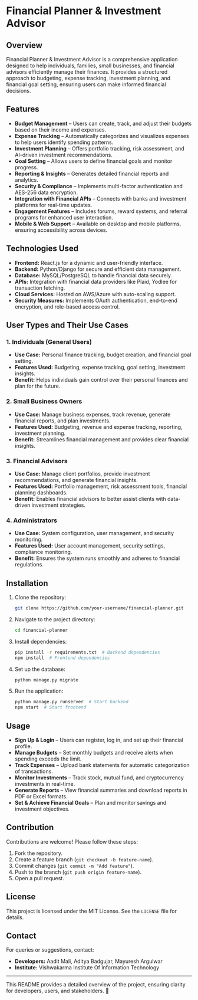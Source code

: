 # Financial Planner & Investment Advisor

## Overview
Financial Planner & Investment Advisor is a comprehensive application designed to help individuals, families, small businesses, and financial advisors efficiently manage their finances. It provides a structured approach to budgeting, expense tracking, investment planning, and financial goal setting, ensuring users can make informed financial decisions.

## Features
- **Budget Management** – Users can create, track, and adjust their budgets based on their income and expenses.
- **Expense Tracking** – Automatically categorizes and visualizes expenses to help users identify spending patterns.
- **Investment Planning** – Offers portfolio tracking, risk assessment, and AI-driven investment recommendations.
- **Goal Setting** – Allows users to define financial goals and monitor progress.
- **Reporting & Insights** – Generates detailed financial reports and analytics.
- **Security & Compliance** – Implements multi-factor authentication and AES-256 data encryption.
- **Integration with Financial APIs** – Connects with banks and investment platforms for real-time updates.
- **Engagement Features** – Includes forums, reward systems, and referral programs for enhanced user interaction.
- **Mobile & Web Support** – Available on desktop and mobile platforms, ensuring accessibility across devices.

## Technologies Used
- **Frontend:** React.js for a dynamic and user-friendly interface.
- **Backend:** Python/Django for secure and efficient data management.
- **Database:** MySQL/PostgreSQL to handle financial data securely.
- **APIs:** Integration with financial data providers like Plaid, Yodlee for transaction fetching.
- **Cloud Services:** Hosted on AWS/Azure with auto-scaling support.
- **Security Measures:** Implements OAuth authentication, end-to-end encryption, and role-based access control.

## User Types and Their Use Cases
### **1. Individuals (General Users)**
- **Use Case:** Personal finance tracking, budget creation, and financial goal setting.
- **Features Used:** Budgeting, expense tracking, goal setting, investment insights.
- **Benefit:** Helps individuals gain control over their personal finances and plan for the future.

### **2. Small Business Owners**
- **Use Case:** Manage business expenses, track revenue, generate financial reports, and plan investments.
- **Features Used:** Budgeting, revenue and expense tracking, reporting, investment planning.
- **Benefit:** Streamlines financial management and provides clear financial insights.

### **3. Financial Advisors**
- **Use Case:** Manage client portfolios, provide investment recommendations, and generate financial insights.
- **Features Used:** Portfolio management, risk assessment tools, financial planning dashboards.
- **Benefit:** Enables financial advisors to better assist clients with data-driven investment strategies.

### **4. Administrators**
- **Use Case:** System configuration, user management, and security monitoring.
- **Features Used:** User account management, security settings, compliance monitoring.
- **Benefit:** Ensures the system runs smoothly and adheres to financial regulations.

## Installation
1. Clone the repository:
   ```sh
   git clone https://github.com/your-username/financial-planner.git
   ```
2. Navigate to the project directory:
   ```sh
   cd financial-planner
   ```
3. Install dependencies:
   ```sh
   pip install -r requirements.txt  # Backend dependencies
   npm install  # Frontend dependencies
   ```
4. Set up the database:
   ```sh
   python manage.py migrate
   ```
5. Run the application:
   ```sh
   python manage.py runserver  # Start backend
   npm start  # Start frontend
   ```

## Usage
- **Sign Up & Login** – Users can register, log in, and set up their financial profile.
- **Manage Budgets** – Set monthly budgets and receive alerts when spending exceeds the limit.
- **Track Expenses** – Upload bank statements for automatic categorization of transactions.
- **Monitor Investments** – Track stock, mutual fund, and cryptocurrency investments in real-time.
- **Generate Reports** – View financial summaries and download reports in PDF or Excel formats.
- **Set & Achieve Financial Goals** – Plan and monitor savings and investment objectives.

## Contribution
Contributions are welcome! Please follow these steps:
1. Fork the repository.
2. Create a feature branch (`git checkout -b feature-name`).
3. Commit changes (`git commit -m "Add feature"`).
4. Push to the branch (`git push origin feature-name`).
5. Open a pull request.

## License
This project is licensed under the MIT License. See the `LICENSE` file for details.

## Contact
For queries or suggestions, contact:
- **Developers:** Aadit Mali, Aditya Badgujar, Mayuresh Argulwar
- **Institute:** Vishwakarma Institute Of Information Technology

---
This README provides a detailed overview of the project, ensuring clarity for developers, users, and stakeholders. 🚀


